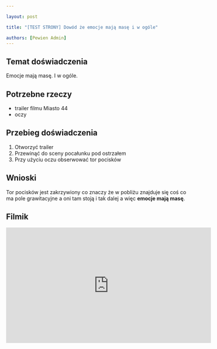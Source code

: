 ```yaml
---

layout: post

title: "[TEST STRONY] Dowód że emocje mają masę i w ogóle"

authors: [Pewien Admin]
---
```


## Temat doświadczenia

Emocje mają masę. I w ogóle.

## Potrzebne rzeczy

- trailer filmu Miasto 44
- oczy

## Przebieg doświadczenia

1. Otworzyć trailer
2. Przewinąć do sceny pocałunku pod ostrzałem
3. Przy użyciu oczu obserwować tor pocisków

## Wnioski

Tor pocisków jest zakrzywiony co znaczy że w pobliżu znajduje się coś co ma pole grawitacyjne a oni tam stoją i tak dalej a więc **emocje mają masę**.

## Filmik

<div class="video-container"><iframe width="560" height="315" src="https://www.youtube.com/embed/KEA76l3tLzM?rel=0" frameborder="0" allowfullscreen></iframe></div>
